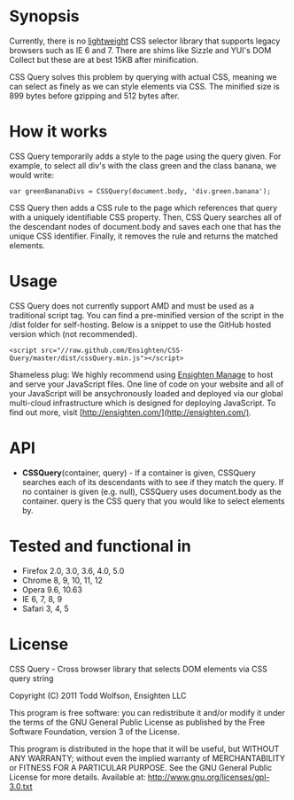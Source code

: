 Synopsis
========
Currently, there is no <u>lightweight</u> CSS selector library that supports legacy browsers such as IE 6 and 7. There are shims like Sizzle and YUI's DOM Collect but these are at best 15KB after minification.

CSS Query solves this problem by querying with actual CSS, meaning we can select as finely as we can style elements via CSS. The minified size is 899 bytes before gzipping and 512 bytes after.

How it works
============
CSS Query temporarily adds a style to the page using the query given. For example, to select all div's with the class green and the class banana, we would write:

    var greenBananaDivs = CSSQuery(document.body, 'div.green.banana');

CSS Query then adds a CSS rule to the page which references that query with a uniquely identifiable CSS property. Then, CSS Query searches all of the descendant nodes of document.body and saves each one that has the unique CSS identifier. Finally, it removes the rule and returns the matched elements.

Usage
=====
CSS Query does not currently support AMD and must be used as a traditional script tag. You can find a pre-minified version of the script in the /dist folder for self-hosting. Below is a snippet to use the GitHub hosted version which (not recommended).

    <script src="//raw.github.com/Ensighten/CSS-Query/master/dist/cssQuery.min.js"></script>

Shameless plug: We highly recommend using [Ensighten Manage](http://ensighten.com/) to host and serve your JavaScript files. One line of code on your website and all of your JavaScript will be ansychronously loaded and deployed via our global multi-cloud infrastructure which is designed for deploying JavaScript. To find out more, visit [http://ensighten.com/](http://ensighten.com/).

API
===

 - **CSSQuery**(container, query) - If a container is given, CSSQuery searches each of its descendants with to see if they match the query. If no container is given (e.g. null), CSSQuery uses document.body as the container. query is the CSS query that you would like to select elements by.

Tested and functional in
========================

- Firefox 2.0, 3.0, 3.6, 4.0, 5.0
- Chrome 8, 9, 10, 11, 12
- Opera 9.6, 10.63
- IE 6, 7, 8, 9
- Safari 3, 4, 5
 
License
=======

CSS Query - Cross browser library that selects DOM elements via CSS query string

Copyright (C) 2011 Todd Wolfson, Ensighten LLC

This program is free software: you can redistribute it and/or modify
it under the terms of the GNU General Public License as published by
the Free Software Foundation, version 3 of the License.

This program is distributed in the hope that it will be useful,
but WITHOUT ANY WARRANTY; without even the implied warranty of
MERCHANTABILITY or FITNESS FOR A PARTICULAR PURPOSE.  See the
GNU General Public License for more details.
Available at: http://www.gnu.org/licenses/gpl-3.0.txt